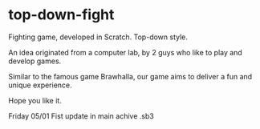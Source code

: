 # top-down-fight
Fighting game, developed in Scratch. Top-down style.

An idea originated from a computer lab, by 2 guys who like to play and develop games.

Similar to the famous game Brawhalla, our game aims to deliver a fun and unique experience.

Hope you like it.

Friday 05/01
Fist update in main achive .sb3
